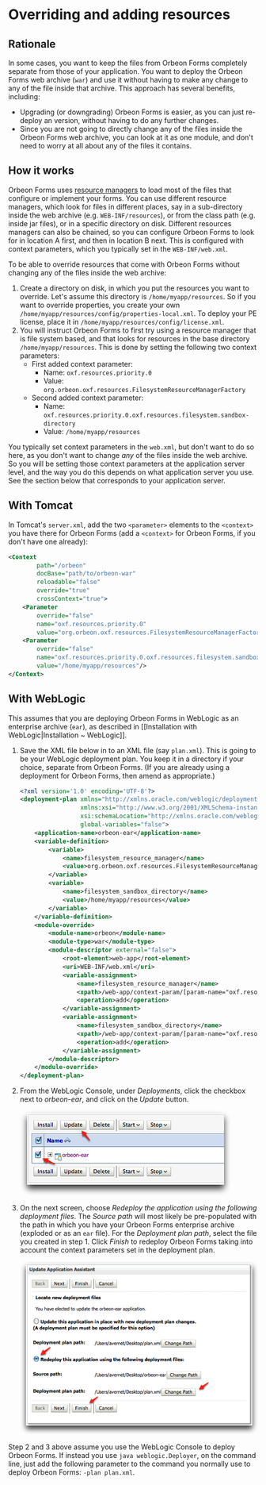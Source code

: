 # Overriding and adding resources

<!-- toc -->

## Rationale

In some cases, you want to keep the files from Orbeon Forms completely separate from those of your application. You want to deploy the Orbeon Forms web archive (`war`) and use it without having to make any change to any of the file inside that archive. This approach has several benefits, including:

* Upgrading (or downgrading) Orbeon Forms is easier, as you can just re-deploy an version, without having to do any further changes.
* Since you are not going to directly change any of the files inside the Orbeon Forms web archive, you can look at it as one module, and don't need to worry at all about any of the files it contains.

## How it works

Orbeon Forms uses [resource managers][1] to load most of the files that configure or implement your forms. You can use different resource managers, which look for files in different places, say in a sub-directory inside the web archive (e.g. `WEB-INF/resources`), or from the class path (e.g. inside jar files), or in a specific directory on disk. Different resources managers can also be chained, so you can configure Orbeon Forms to look for in location A first, and then in location B next. This is configured with context parameters, which you typically set in the `WEB-INF/web.xml`.

To be able to override resources that come with Orbeon Forms without changing any of the files inside the web archive:

1. Create a directory on disk, in which you put the resources you want to override. Let's assume this directory is `/home/myapp/resources`. So if you want to override properties, you create your own `/home/myapp/resources/config/properties-local.xml`. To deploy your PE license, place it in `/home/myapp/resources/config/license.xml`.
2. You will instruct Orbeon Forms to first try using a resource manager that is file system based, and that looks for resources in the base directory `/home/myapp/resources`. This is done by setting the following two context parameters:
    * First added context parameter:
        * Name: `oxf.resources.priority.0`
        * Value: `org.orbeon.oxf.resources.FilesystemResourceManagerFactory`
    * Second added context parameter:
        * Name: `oxf.resources.priority.0.oxf.resources.filesystem.sandbox-directory`
        * Value: `/home/myapp/resources`

You typically set context parameters in the `web.xml`, but don't want to do so here, as you don't want to change _any_ of the files inside the web archive. So you will be setting those context parameters at the application server level, and the way you do this depends on what application server you use. See the section below that corresponds to your application server.


## With Tomcat

In Tomcat's `server.xml`, add the two `<parameter>` elements to the `<context>` you have there for Orbeon Forms (add a `<context>` for Orbeon Forms, if you don't have one already):

```xml
<Context
        path="/orbeon"
        docBase="path/to/orbeon-war"
        reloadable="false"
        override="true"
        crossContext="true">
    <Parameter
        override="false"
        name="oxf.resources.priority.0"
        value="org.orbeon.oxf.resources.FilesystemResourceManagerFactory"/>
    <Parameter
        override="false"
        name="oxf.resources.priority.0.oxf.resources.filesystem.sandbox-directory"
        value="/home/myapp/resources"/>
</Context>
```

## With WebLogic

This assumes that you are deploying Orbeon Forms in WebLogic as an enterprise archive (`ear`), as described in [[Installation with WebLogic|Installation ~ WebLogic]].

1. Save the XML file below in to an XML file (say `plan.xml`). This is going to be your WebLogic deployment plan. You keep it in a directory if your choice, separate from Orbeon Forms. (If you are already using a deployment for Orbeon Forms, then amend as appropriate.)

    ```xml
    <?xml version='1.0' encoding='UTF-8'?>
    <deployment-plan xmlns="http://xmlns.oracle.com/weblogic/deployment-plan"
                     xmlns:xsi="http://www.w3.org/2001/XMLSchema-instance"
                     xsi:schemaLocation="http://xmlns.oracle.com/weblogic/deployment-plan http://xmlns.oracle.com/weblogic/deployment-plan/1.0/deployment-plan.xsd"
                     global-variables="false">
        <application-name>orbeon-ear</application-name>
        <variable-definition>
            <variable>
                <name>filesystem_resource_manager</name>
                <value>org.orbeon.oxf.resources.FilesystemResourceManagerFactory</value>
            </variable>
            <variable>
                <name>filesystem_sandbox_directory</name>
                <value>/home/myapp/resources</value>
            </variable>
        </variable-definition>
        <module-override>
            <module-name>orbeon</module-name>
            <module-type>war</module-type>
            <module-descriptor external="false">
                <root-element>web-app</root-element>
                <uri>WEB-INF/web.xml</uri>
                <variable-assignment>
                    <name>filesystem_resource_manager</name>
                    <xpath>/web-app/context-param/[param-name="oxf.resources.priority.0"]/param-value</xpath>
                    <operation>add</operation>
                </variable-assignment>
                <variable-assignment>
                    <name>filesystem_sandbox_directory</name>
                    <xpath>/web-app/context-param/[param-name="oxf.resources.priority.0.oxf.resources.filesystem.sandbox-directory"]/param-value</xpath>
                    <operation>add</operation>
                </variable-assignment>
            </module-descriptor>
        </module-override>
    </deployment-plan>
    ```


2. From the WebLogic Console, under _Deployments_, click the checkbox next to _orbeon-ear_, and click on the _Update_ button.

    ![](images/weblogic-deployments-summary.png)

3. On the next screen, choose _Redeploy the application using the following deployment files_. The _Source path_ will most likely be pre-populated with the path in which you have your Orbeon Forms enterprise archive (exploded or as an `ear` file). For the _Deployment plan path_, select the file you created in step 1. Click _Finish_ to redeploy Orbeon Forms taking into account the context parameters set in the deployment plan.

    ![](images/weblogic-update-application.png)

Step 2 and 3 above assume you use the WebLogic Console to deploy Orbeon Forms. If instead you use `java weblogic.Deployer`, on the command line, just add the following parameter to the command you normally use to deploy Orbeon Forms: `-plan plan.xml`.

[1]: http://wiki.orbeon.com/forms/doc/developer-guide/resource-managers
